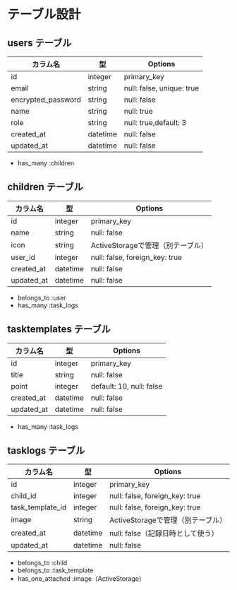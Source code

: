 # テーブル設計

## users テーブル

| カラム名             | 型       | Options                         |
|----------------------|----------|----------------------------------|
| id                   | integer  | primary_key                     |
| email                | string   | null: false, unique: true       |
| encrypted_password   | string   | null: false                     |
| name                 | string   | null: true                      |
| role                 | string   | null: true,default: 3           |
| created_at           | datetime | null: false                     |
| updated_at           | datetime | null: false                     |

- has_many :children

## children テーブル

| カラム名  | 型       | Options                             |
|-----------|----------|--------------------------------------|
| id        | integer  | primary_key                         |
| name      | string   | null: false                         |
| icon      | string   | ActiveStorageで管理（別テーブル）   |
| user_id   | integer  | null: false, foreign_key: true      |
| created_at | datetime | null: false                        |
| updated_at | datetime | null: false                        |

- belongs_to :user
- has_many :task_logs

##  tasktemplates テーブル

| カラム名 | 型       | Options                        |
|----------|----------|-------------------------------|
| id       | integer  | primary_key                  |
| title    | string   | null: false                  |
| point    | integer  | default: 10, null: false     |
| created_at | datetime | null: false                |
| updated_at | datetime | null: false                |

- has_many :task_logs

##  tasklogs テーブル

| カラム名           | 型       | Options                                 |
|--------------------|----------|------------------------------------------|
| id                 | integer  | primary_key                             |
| child_id           | integer  | null: false, foreign_key: true          |
| task_template_id   | integer  | null: false, foreign_key: true          |
| image              | string   | ActiveStorageで管理（別テーブル）       |
| created_at         | datetime | null: false（記録日時として使う）       |
| updated_at         | datetime | null: false                             |

- belongs_to :child
- belongs_to :task_template
- has_one_attached :image（ActiveStorage）
